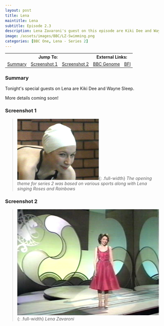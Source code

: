 ```yaml
---
layout: post
title: Lena
maintitle: Lena
subtitle: Episode 2.3
description: Lena Zavaroni's guest on this episode are Kiki Dee and Wayne Sleep.
image: /assets/images/BBC/LZ-Swimming.png
categories: [BBC One, Lena - Series 2]
---
```


<table>
<tr align="center">
<th colspan="3">Jump To:</th>
<th colspan="2">External Links:</th>
</tr>
<tr align="center">
<td><a href="#summary">Summary</a></td>
<td><a href="#screenshot-1">Screenshot 1</a></td>
<td><a href="#screenshot-2">Screenshot 2</a></td>
<td><a href="https://genome.ch.bbc.co.uk/2b49fefb8d6d4118828a393886fe475d">BBC Genome</a></td>
<td><a href="https://www.bfi.org.uk/films-tv-people/4ce2b843899f0">BFI</a></td>
</tr>
</table>

### Summary
Tonight's special guests on Lena are Kiki Dee and Wayne Sleep.

More details coming soon!

### Screenshot 1
> ![](/assets/images/BBC/LZ-Swimming.png){: .full-width}
<cite>The opening theme for series 2 was based on various sports along with Lena singing Roses and Rainbows</cite>

### Screenshot 2
> ![](/assets/images/BBC/Lena-1981-04-22.png){: .full-width}
<cite>Lena Zavaroni</cite>
